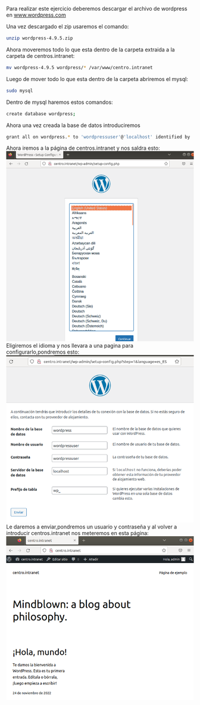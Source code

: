 Para realizar este ejercicio deberemos descargar el archivo de wordpress en www.wordpress.com

Una vez descargado el zip usaremos el comando:
```bash
unzip wordpress-4.9.5.zip
```
Ahora moveremos todo lo que esta dentro de la carpeta extraida a la carpeta de centros.intranet:
```bash
mv wordpress-4.9.5 wordpress/* /var/www/centro.intranet
```
Luego de mover todo lo que esta dentro de la carpeta abriremos el mysql:
```bash
sudo mysql
```
Dentro de mysql haremos estos comandos:
```bash
create database wordpress;
```
Ahora una vez creada la base de datos introduciremos 
```bash 
grant all on wordpress.* to 'wordpressuser'@'localhost' identified by 'wordpressuser';
```
 Ahora iremos a la página de centros.intranet y nos saldra esto:
 ![Imagen wordpress](./Capturas/wordpress.png)
 Eligiremos el idioma y nos llevara a una pagina para configurarlo,pondremos esto:
 ![Imagen wordpress](./Capturas/wordpress_config_1.png)
 Le daremos a enviar,pondremos un usuario y contraseña y al volver a introducir centros.intranet nos meteremos en esta página:
  ![Imagen wordpress](./Capturas/wordpress_final.png)
